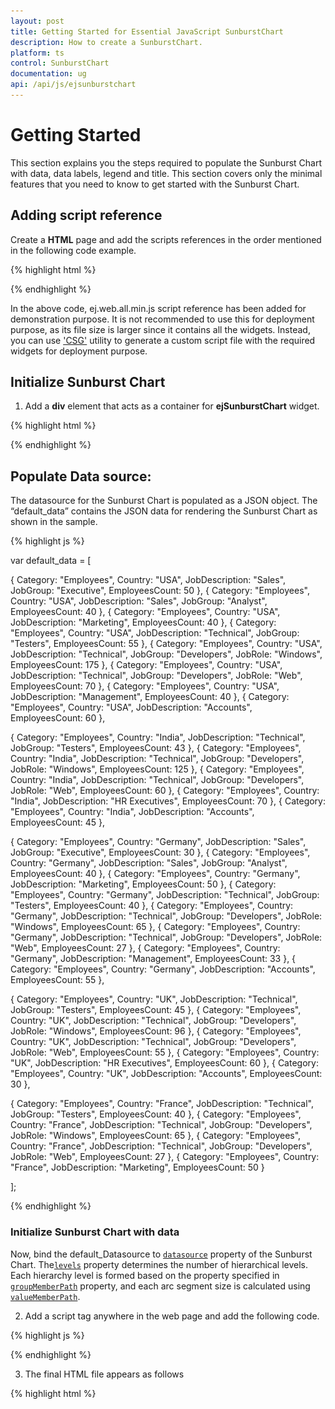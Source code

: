 ```yaml
---
layout: post
title: Getting Started for Essential JavaScript SunburstChart
description: How to create a SunburstChart.
platform: ts
control: SunburstChart
documentation: ug
api: /api/js/ejsunburstchart
---
```


# Getting Started

This section explains you the steps required to populate the Sunburst Chart with data, data labels, legend and title. This section covers only the minimal features that you need to know to get started with the Sunburst Chart.

## Adding script reference

Create a **HTML** page and add the scripts references in the order mentioned in the following code example.

{% highlight html %}

<!DOCTYPE html>
<html>
<head>
<!--  jquery script  -->
<script src="http://cdn.syncfusion.com/js/assets/external/jquery-2.1.4.min.js"></script>
<!-- Essential JS UI widget -->
<script src="http://cdn.syncfusion.com/14.2.0.26/js/web/ej.web.all.min.js"></script>
</head>
<body>
</body>
</html>

{% endhighlight %}

In the above code, ej.web.all.min.js script reference has been added for demonstration purpose. It is not recommended to use this for deployment purpose, as its file size is larger since it contains all the widgets. Instead, you can use ['CSG'](http://csg.syncfusion.com/) utility to generate a custom script file with the required widgets for deployment purpose.

## Initialize Sunburst Chart

1. Add a **div** element that acts as a container for **ejSunburstChart** widget.

{% highlight html %}

<!DOCTYPE html>
<html>
<body>
    <div id="chart"></div>
</body>
</html>

{% endhighlight %}

## Populate Data source:
The datasource for the Sunburst Chart is populated as a JSON object. The “default_data” contains the JSON data for rendering the Sunburst Chart as shown in the sample.

{% highlight js %}

var default_data = [

{ Category: "Employees", Country: "USA", JobDescription: "Sales", JobGroup: "Executive", EmployeesCount: 50 },
{ Category: "Employees", Country: "USA", JobDescription: "Sales", JobGroup: "Analyst", EmployeesCount: 40 },
{ Category: "Employees", Country: "USA", JobDescription: "Marketing", EmployeesCount: 40 },
{ Category: "Employees", Country: "USA", JobDescription: "Technical", JobGroup: "Testers", EmployeesCount: 55 },
{ Category: "Employees", Country: "USA", JobDescription: "Technical", JobGroup: "Developers", JobRole: "Windows", EmployeesCount: 175 },
{ Category: "Employees", Country: "USA", JobDescription: "Technical", JobGroup: "Developers", JobRole: "Web", EmployeesCount: 70 },
{ Category: "Employees", Country: "USA", JobDescription: "Management", EmployeesCount: 40 },
{ Category: "Employees", Country: "USA", JobDescription: "Accounts", EmployeesCount: 60 },

{ Category: "Employees", Country: "India", JobDescription: "Technical", JobGroup: "Testers", EmployeesCount: 43 },
{ Category: "Employees", Country: "India", JobDescription: "Technical", JobGroup: "Developers", JobRole: "Windows", EmployeesCount: 125 },
{ Category: "Employees", Country: "India", JobDescription: "Technical", JobGroup: "Developers", JobRole: "Web", EmployeesCount: 60 },
{ Category: "Employees", Country: "India", JobDescription: "HR Executives", EmployeesCount: 70 },
{ Category: "Employees", Country: "India", JobDescription: "Accounts", EmployeesCount: 45 },

{ Category: "Employees", Country: "Germany", JobDescription: "Sales", JobGroup: "Executive", EmployeesCount: 30 },
{ Category: "Employees", Country: "Germany", JobDescription: "Sales", JobGroup: "Analyst", EmployeesCount: 40 },
{ Category: "Employees", Country: "Germany", JobDescription: "Marketing", EmployeesCount: 50 },
{ Category: "Employees", Country: "Germany", JobDescription: "Technical", JobGroup: "Testers", EmployeesCount: 40 },
{ Category: "Employees", Country: "Germany", JobDescription: "Technical", JobGroup: "Developers", JobRole: "Windows", EmployeesCount: 65 },
{ Category: "Employees", Country: "Germany", JobDescription: "Technical", JobGroup: "Developers", JobRole: "Web", EmployeesCount: 27 },
{ Category: "Employees", Country: "Germany", JobDescription: "Management", EmployeesCount: 33 },
{ Category: "Employees", Country: "Germany", JobDescription: "Accounts", EmployeesCount: 55 },

{ Category: "Employees", Country: "UK", JobDescription: "Technical", JobGroup: "Testers", EmployeesCount: 45 },
{ Category: "Employees", Country: "UK", JobDescription: "Technical", JobGroup: "Developers", JobRole: "Windows", EmployeesCount: 96 },
{ Category: "Employees", Country: "UK", JobDescription: "Technical", JobGroup: "Developers", JobRole: "Web", EmployeesCount: 55 },
{ Category: "Employees", Country: "UK", JobDescription: "HR Executives", EmployeesCount: 60 },
{ Category: "Employees", Country: "UK", JobDescription: "Accounts", EmployeesCount: 30 },

{ Category: "Employees", Country: "France", JobDescription: "Technical", JobGroup: "Testers", EmployeesCount: 40 },
{ Category: "Employees", Country: "France", JobDescription: "Technical", JobGroup: "Developers", JobRole: "Windows", EmployeesCount: 65 },
{ Category: "Employees", Country: "France", JobDescription: "Technical", JobGroup: "Developers", JobRole: "Web", EmployeesCount: 27 },
{ Category: "Employees", Country: "France", JobDescription: "Marketing", EmployeesCount: 50 }

 ];

{% endhighlight %}

### Initialize Sunburst Chart with data

Now, bind the default_Datasource to [`datasource`](../api/ejsunburstchart#members:datasource) property of the Sunburst Chart. The[`levels`](../api/ejsunburstchart#members:levels) property determines the number of hierarchical levels. Each hierarchy level is formed based on the property specified in [`groupMemberPath`](../api/ejsunburstchart#members:groupMemeberPath) property, and each arc segment size is calculated using [`valueMemberPath`](../api/ejsunburstchart#members:valueMemberPath).

2. Add a script tag anywhere in the web page and add the following code.

{% highlight js %}

<script>
    $(function () {
        $("#chart").ejSunburstChart({
            dataSource: default_data,
            valueMemberPath: "EmployeesCount",
            levels: [
			{ groupMemberPath: "Country" },
            { groupMemberPath: "JobDescription" },
            { groupMemberPath: "JobGroup" },
            { groupMemberPath: "JobRole" }
            ],
        });
    });
</script>

{% endhighlight %}

3. The final HTML file appears as follows

{% highlight html %}

<html>
<head>
    <script src="jquery-2.1.4.min.js" type="text/javascript"></script>
    <script src="ej.web.all.min.js"></script>
    <script src="Sunburst_Data.js"></script>
</head>
<body>
    <div id="chart"></div>
    <script>
        $(function () {
            $("#chart").ejSunburstChart({
                dataSource: default_DataSource,
                valueMemberPath: "EmployeesCount",
                levels: [
                { groupMemberPath: "Country" },
                { groupMemberPath: "JobDescription" },
                { groupMemberPath: "JobGroup" },
                { groupMemberPath: "JobRole" }
                ],
            });
        });

    </script>
</body>
</html>

{% endhighlight %}

## Sunburst Chart Dimensions

You can set the size of the sunburst chart directly on the sunburst chart or to the container of the sunburst chart.

### Set size for the container

You can customize the sunburst chart dimension by setting the width and height for the container element.

{% highlight js %}

 <body>
       <div id=”container” style=”width:820px; height:500px;”></div>
         <script type="text/javascript" language="javascript ">

            $(function () {
                $("#chart").ejSunburstChart();
            });
         </script>
    </body>

{% endhighlight %}

You can also set the sunburst chart dimension by using the [`size`](../api/ejsunburstchart#members:size) property of the sunburst chart. The [`width`](../api/ejsunburstchart#members:size-width) and [`height`](../api/ejsunburstchart#members:size-height) are set using the size property.

{% highlight js %}


$("#chart").ejSunburstChart({
    // ...
    
    //Set size to sunburst chart container
    size: { width: '600', height: '450' },
    
});

{% endhighlight %}

## Margin

Options to customize the left, right, top and bottom [`margins`](../api/ejsunburstchart#members:margin) of sunburst area.

We can also place the sunburst area to the specified position by using the margin property. 
The margin property of the sunburst area can further be customized in [`right`](../api/ejsunburstchart#members:margin-right),
[`left`](../api/ejsunburstchart#members:margin-left),[`top`](../api/ejsunburstchart#members:margin-top) and [`bottom`](../api/ejsunburstchart#members:margin-right) directions.

{% highlight js %}

$("#chart").ejSunburstChart({

   margin : { right: 10 , top: 10, bottom: 10, left: 10 }             

});

{% endhighlight %}
         

## Add Title to the Sunburst Chart

The title of the Sunburst chart is used to provide quick information to the user about the data being plotted in the Sunburst Chart. You can add it by using the [`text`](../api/ejsunburstchart#members:title-text) property of the [`title`](../api/ejsunburstchart#members:title) 

Using [`font`](../api/ejsunburstchart#members:title-font) property, you can customize [`font family`](../api/ejsunburstchart#members:title-font-fontfamily), [`font style`](../api/ejsunburstchart#members:title-font-fontstyle), [`font weight`](../api/ejsunburstchart#members:title-font-fontweight), [`opacity`](../api/ejsunburstchart#members:title-font-opacity), [`size`](../api/ejsunburstchart#members:title-font-size) options.

{% highlight js %}

 $("#chart").ejSunburstChart ({

  title: {text: "Employees Count",font: {color:"black",fontWeight:"bold",size:"15px"}},

   });

{% endhighlight %}

## Add Subtitle to the Sunburst Chart

By using the subTitle option, you can add the subTitle to the sunburst chart title and customize its border, background color and [`font`](../api/ejsunburstchart#members:title-subtitle-font).

You can customize [`font family`](../api/ejsunburstchart#members:title-subtitle-font-fontfamily), [`font style`](../api/ejsunburstchart#members:title-subtitle-font-fontstyle), [`font weight`](../api/ejsunburstchart#members:title-subtitle-font-fontweight), [`opacity`](../api/ejsunburstchart#members:title-subtitle-font-opacity),
[`size`](../api/ejsunburstchart#members:title-subtitle-font-size) options.

{% highlight js %}

 $("#chart").ejSunburstChart ({

  title: { subtitle : {text: "Employees Count",font: {color:"black",fontWeight:"bold",size:"15px"}}},

   });

{% endhighlight %}

## Enable Legend

You can enable or disable the legend by using the [`visible`](../api/ejsunburstchart#members:legend-visible) property present inside the [`legend`](../api/ejsunburstchart#members:legend)

{% highlight js %}

 $("#chart").ejSunburstChart ({

  legend: { visible:true, position: "left" }
  
   });

{% endhighlight %}

## Add Data Labels

The data labels are used to improve the readability of the Sunburst chart. This can be achieved by enabling the [`visible`](../api/ejsunburstchart#members:datalabelsettings-visible) property in the [`datalabelSettings`](../api/ejsunburstchart#members:datalabelsettings).

{% highlight js %}

 $("#chart").ejSunburstChart ({

  datalabelSettings: { visible:true}
  
   });

{% endhighlight %}

Now the Sunburst Chart is rendered along with the specified customizations

![](/js/SunburstChart/Getting-Started_images/Getting-Started_img1.png)

## Sunburst Chart Visibility

You can enable or disable it by using the [`visible`](../api/ejsunburstchart#members:visible) option.

{% highlight js %}

$("#chart").ejSunburstChart({

   visible : true             

});

{% endhighlight %}

[Click](http://js.syncfusion.com/demos/web/#!/bootstrap/sunburst/deafult) here to view the default sample of the SunburstChart 
